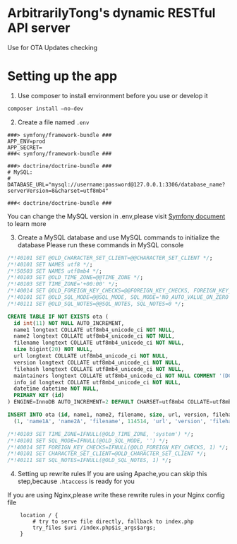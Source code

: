 # ArbitrarilyTong's dynamic RESTful API server
Use for OTA Updates checking 

# Setting up the app
1. Use composer to install environment before you use or develop it
```bash
composer install —no-dev
```

2. Create a file named `.env`
```
###> symfony/framework-bundle ###
APP_ENV=prod
APP_SECRET=
###< symfony/framework-bundle ###

###> doctrine/doctrine-bundle ###
# MySQL:
# DATABASE_URL="mysql://username:password@127.0.0.1:3306/database_name?serverVersion=8&charset=utf8mb4"

###< doctrine/doctrine-bundle ###
```

You can change the MySQL version in .env,please visit [Symfony document](https://symfony.com/doc/current/doctrine.html) to learn more

3. Create a MySQL database and use MySQL commands to initialize the database
Please run these commands in MySQL console

```sql
/*!40101 SET @OLD_CHARACTER_SET_CLIENT=@@CHARACTER_SET_CLIENT */;
/*!40101 SET NAMES utf8 */;
/*!50503 SET NAMES utf8mb4 */;
/*!40103 SET @OLD_TIME_ZONE=@@TIME_ZONE */;
/*!40103 SET TIME_ZONE='+00:00' */;
/*!40014 SET @OLD_FOREIGN_KEY_CHECKS=@@FOREIGN_KEY_CHECKS, FOREIGN_KEY_CHECKS=0 */;
/*!40101 SET @OLD_SQL_MODE=@@SQL_MODE, SQL_MODE='NO_AUTO_VALUE_ON_ZERO' */;
/*!40111 SET @OLD_SQL_NOTES=@@SQL_NOTES, SQL_NOTES=0 */;

CREATE TABLE IF NOT EXISTS ota (
  id int(11) NOT NULL AUTO_INCREMENT,
  name1 longtext COLLATE utf8mb4_unicode_ci NOT NULL,
  name2 longtext COLLATE utf8mb4_unicode_ci NOT NULL,
  filename longtext COLLATE utf8mb4_unicode_ci NOT NULL,
  size bigint(20) NOT NULL,
  url longtext COLLATE utf8mb4_unicode_ci NOT NULL,
  version longtext COLLATE utf8mb4_unicode_ci NOT NULL,
  filehash longtext COLLATE utf8mb4_unicode_ci NOT NULL,
  maintainers longtext COLLATE utf8mb4_unicode_ci NOT NULL COMMENT '(DC2Type:array)',
  info_id longtext COLLATE utf8mb4_unicode_ci NOT NULL,
  datetime datetime NOT NULL,
  PRIMARY KEY (id)
) ENGINE=InnoDB AUTO_INCREMENT=2 DEFAULT CHARSET=utf8mb4 COLLATE=utf8mb4_unicode_ci;

INSERT INTO ota (id, name1, name2, filename, size, url, version, filehash, maintainers, info_id, datetime) VALUES
  (1, 'name1A', 'name2A', 'filename', 114514, 'url', 'version', 'filehash', 'a:2:{i:0;s:11:"maintainer1";i:1;s:11:"maintainer2";}', 'id', '1970-01-23 13:16:50');

/*!40103 SET TIME_ZONE=IFNULL(@OLD_TIME_ZONE, 'system') */;
/*!40101 SET SQL_MODE=IFNULL(@OLD_SQL_MODE, '') */;
/*!40014 SET FOREIGN_KEY_CHECKS=IFNULL(@OLD_FOREIGN_KEY_CHECKS, 1) */;
/*!40101 SET CHARACTER_SET_CLIENT=@OLD_CHARACTER_SET_CLIENT */;
/*!40111 SET SQL_NOTES=IFNULL(@OLD_SQL_NOTES, 1) */;
```

4. Setting up rewrite rules
If you are using Apache,you can skip this step,because `.htaccess` is ready for you

If you are using Nginx,please write these rewrite rules in your Nginx config file
```
	location / {
        # try to serve file directly, fallback to index.php
        try_files $uri /index.php$is_args$args;
    }
```
